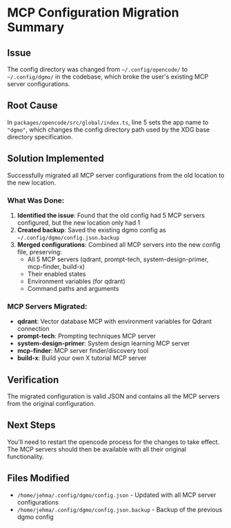 # MCP Configuration Migration Summary

## Issue

The config directory was changed from `~/.config/opencode/` to `~/.config/dgmo/` in the codebase, which broke the user's existing MCP server configurations.

## Root Cause

In `packages/opencode/src/global/index.ts`, line 5 sets the app name to `"dgmo"`, which changes the config directory path used by the XDG base directory specification.

## Solution Implemented

Successfully migrated all MCP server configurations from the old location to the new location.

### What Was Done:

1. **Identified the issue**: Found that the old config had 5 MCP servers configured, but the new location only had 1
2. **Created backup**: Saved the existing dgmo config as `~/.config/dgmo/config.json.backup`
3. **Merged configurations**: Combined all MCP servers into the new config file, preserving:
   - All 5 MCP servers (qdrant, prompt-tech, system-design-primer, mcp-finder, build-x)
   - Their enabled states
   - Environment variables (for qdrant)
   - Command paths and arguments

### MCP Servers Migrated:

- **qdrant**: Vector database MCP with environment variables for Qdrant connection
- **prompt-tech**: Prompting techniques MCP server
- **system-design-primer**: System design learning MCP server
- **mcp-finder**: MCP server finder/discovery tool
- **build-x**: Build your own X tutorial MCP server

## Verification

The migrated configuration is valid JSON and contains all the MCP servers from the original configuration.

## Next Steps

You'll need to restart the opencode process for the changes to take effect. The MCP servers should then be available with all their original functionality.

## Files Modified

- `/home/jehma/.config/dgmo/config.json` - Updated with all MCP server configurations
- `/home/jehma/.config/dgmo/config.json.backup` - Backup of the previous dgmo config

